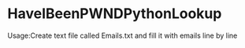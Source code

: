 # HaveIBeenPWNDPythonLookup
Usage:Create text file called Emails.txt and fill it with emails line by line
